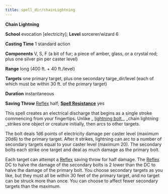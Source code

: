 ```yaml
---
title: spell_dir/chainLightning
---
```

 **Chain Lightning**

**School** evocation [electricity]; **Level** sorcerer/wizard 6

**Casting Time** 1 standard action

**Components** V, S, F (a bit of fur; a piece of amber, glass, or a crystal rod; plus one silver pin per caster level)

**Range** long (400 ft. + 40 ft./level)

**Targets** one primary target, plus one secondary targe_dir/level (each of which must be within 30 ft. of the primary target)

**Duration** instantaneous

**Saving Throw** [Reflex](../combat#_reflex) half; **[Spell Resistance](../glossary#_spell-resistance)** yes

This spell creates an electrical discharge that begins as a single stroke commencing from your fingertips. Unlike _ [lightning bolt](lightningBolt#_lightning-bolt)_, _chain lightning _strikes one object or creature initially, then arcs to other targets.

The bolt deals 1d6 points of electricity damage per caster level (maximum 20d6) to the primary target. After it strikes, lightning can arc to a number of secondary targets equal to your caster level (maximum 20). The secondary bolts each strike one target and deal as much damage as the primary bolt.

Each target can attempt a [Reflex](../combat#_reflex) saving throw for half damage. The [Reflex](../combat#_reflex) DC to halve the damage of the secondary bolts is 2 lower than the DC to halve the damage of the primary bolt. You choose secondary targets as you like, but they must all be within 30 feet of the primary target, and no target can be struck more than once. You can choose to affect fewer secondary targets than the maximum.

